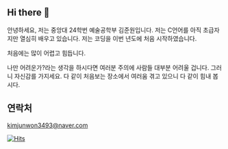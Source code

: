 ## Hi there 👋
 안녕하세요, 저는 중앙대 24학번 예술공학부 김준원입니다. 저는 C언어를 아직 초급자지만 열심히 배우고 있습니다. 저는 코딩을 이번 년도에 처음 시작하였습니다. 

처음에는 많이 어렵고 힘듭니다. 

나만 어려운가?라는 생각을 하시다면 여러분 주의에 사람들 대부분 어려울 겁니다. 그러니 자신감를 가지세요.
다 같이 처음보는 장소에서 여러움 겪고 있으니 다 같이 힘내 봅시다.

## 연락처
kimjunwon3493@naver.com

[![Hits](https://hits.seeyoufarm.com/api/count/incr/badge.svg?url=https%3A%2F%2Fgithub.com%2Fkimjunwon0428%2Fkimjunwon0428&count_bg=%2379C83D&title_bg=%23555555&icon=&icon_color=%23E7E7E7&title=hits&edge_flat=false)](https://hits.seeyoufarm.com)
